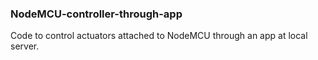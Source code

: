 ### NodeMCU-controller-through-app
Code to control actuators attached to NodeMCU through an app at local server.
